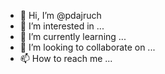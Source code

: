 - 👋 Hi, I’m @pdajruch
- 👀 I’m interested in ...
- 🌱 I’m currently learning ...
- 💞️ I’m looking to collaborate on ...
- 📫 How to reach me ...

<!---
pdajruch/pdajruch is a ✨ special ✨ repository because its `README.md` (this file) appears on your GitHub profile.
You can click the Preview link to take a look at your changes.
--->
